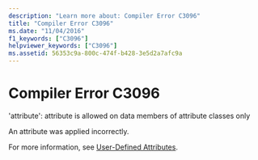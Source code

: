 ```yaml
---
description: "Learn more about: Compiler Error C3096"
title: "Compiler Error C3096"
ms.date: "11/04/2016"
f1_keywords: ["C3096"]
helpviewer_keywords: ["C3096"]
ms.assetid: 56353c9a-800c-474f-b428-3e5d2a7afc9a
---
```

# Compiler Error C3096

'attribute': attribute is allowed on data members of attribute classes only

An attribute was applied incorrectly.

For more information, see [User-Defined Attributes](../../extensions/user-defined-attributes-cpp-component-extensions.md).

